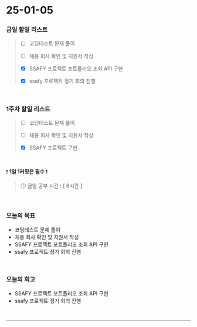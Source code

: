 # 25-01-05

### 금일 할일 리스트

> - [ ] 코딩테스트 문제 풀이
>
> - [ ] 채용 회사 확인 및 지원서 작성
>
> - [x] SSAFY 프로젝트 포트폴리오 조회 API 구현
>
> - [x] ssafy 프로젝트 정기 회의 진행

<br/>

### 1주차 할일 리스트

> - [ ] 코딩테스트 문제 풀이
>
> - [ ] 채용 회사 확인 및 지원서 작성
>
> - [x] SSAFY 프로젝트 구현

<br/>

❗ **1일 1커밋은 필수** ❗

> 🕒 금일 공부 시간 : [ 6시간 ]

<br/>

### 오늘의 목표
- 코딩테스트 문제 풀이
- 채용 회사 확인 및 지원서 작성
- SSAFY 프로젝트 포트폴리오 조회 API 구현
- ssafy 프로젝트 정기 회의 진행

<br>

### 오늘의 회고
- SSAFY 프로젝트 포트폴리오 조회 API 구현
- ssafy 프로젝트 정기 회의 진행

<br/>

---
